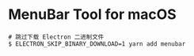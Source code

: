 # MenuBar Tool for macOS

```shell
# 跳过下载 Electron 二进制文件
$ ELECTRON_SKIP_BINARY_DOWNLOAD=1 yarn add menubar
```
